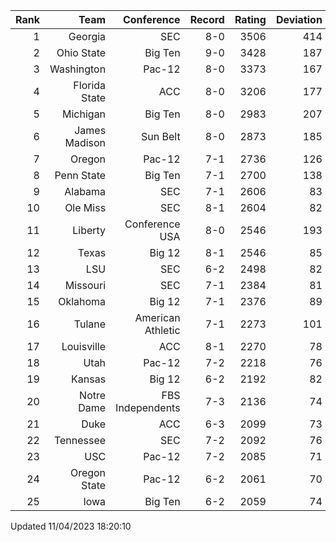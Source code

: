 | Rank  | Team                 | Conference           | Record   | Rating | Deviation |
| ---:  | ---:                 | ---:                 | ---:     | ---:   | ---:      |
| 1     | Georgia              | SEC                  | 8-0      | 3506   | 414       |
| 2     | Ohio State           | Big Ten              | 9-0      | 3428   | 187       |
| 3     | Washington           | Pac-12               | 8-0      | 3373   | 167       |
| 4     | Florida State        | ACC                  | 8-0      | 3206   | 177       |
| 5     | Michigan             | Big Ten              | 8-0      | 2983   | 207       |
| 6     | James Madison        | Sun Belt             | 8-0      | 2873   | 185       |
| 7     | Oregon               | Pac-12               | 7-1      | 2736   | 126       |
| 8     | Penn State           | Big Ten              | 7-1      | 2700   | 138       |
| 9     | Alabama              | SEC                  | 7-1      | 2606   | 83        |
| 10    | Ole Miss             | SEC                  | 8-1      | 2604   | 82        |
| 11    | Liberty              | Conference USA       | 8-0      | 2546   | 193       |
| 12    | Texas                | Big 12               | 8-1      | 2546   | 85        |
| 13    | LSU                  | SEC                  | 6-2      | 2498   | 82        |
| 14    | Missouri             | SEC                  | 7-1      | 2384   | 81        |
| 15    | Oklahoma             | Big 12               | 7-1      | 2376   | 89        |
| 16    | Tulane               | American Athletic    | 7-1      | 2273   | 101       |
| 17    | Louisville           | ACC                  | 8-1      | 2270   | 78        |
| 18    | Utah                 | Pac-12               | 7-2      | 2218   | 76        |
| 19    | Kansas               | Big 12               | 6-2      | 2192   | 82        |
| 20    | Notre Dame           | FBS Independents     | 7-3      | 2136   | 74        |
| 21    | Duke                 | ACC                  | 6-3      | 2099   | 73        |
| 22    | Tennessee            | SEC                  | 7-2      | 2092   | 76        |
| 23    | USC                  | Pac-12               | 7-2      | 2085   | 71        |
| 24    | Oregon State         | Pac-12               | 6-2      | 2061   | 70        |
| 25    | Iowa                 | Big Ten              | 6-2      | 2059   | 74        |

Updated 11/04/2023 18:20:10
